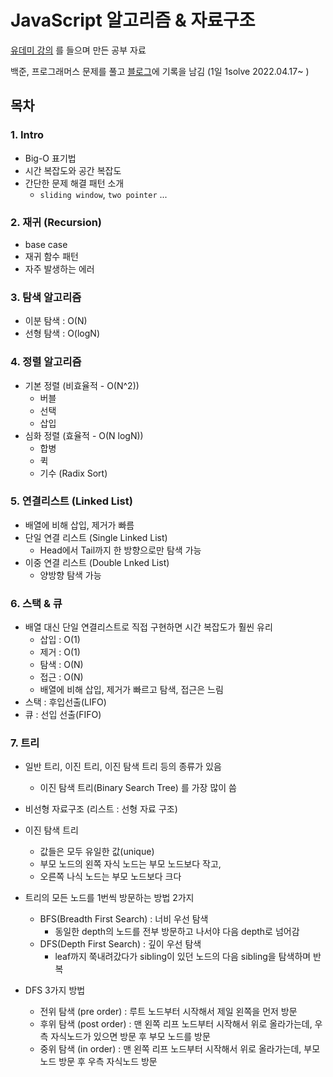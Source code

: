# JavaScript 알고리즘 & 자료구조
[유데미 강의](https://www.udemy.com/course/best-javascript-data-structures/) 를 들으며 만든 공부 자료

백준, 프로그래머스 문제를 풀고 [블로그](https://ggarden.tistory.com/)에 기록을 남김 (1일 1solve 2022.04.17~ )

## 목차
### 1. Intro
- Big-O 표기법
- 시간 복잡도와 공간 복잡도
- 간단한 문제 해결 패턴 소개
  - `sliding window`, `two pointer` ...
### 2. 재귀 (Recursion)
- base case
- 재귀 함수 패턴
- 자주 발생하는 에러
### 3. 탐색 알고리즘
- 이분 탐색 : O(N)
- 선형 탐색 : O(logN)
### 4. 정렬 알고리즘
- 기본 정렬 (비효율적 - O(N^2))
  - 버블
  - 선택
  - 삽입
- 심화 정렬 (효율적 - O(N logN))
  - 합병
  - 퀵
  - 기수 (Radix Sort)
### 5. 연결리스트 (Linked List)
- 배열에 비해 삽입, 제거가 빠름
- 단일 연결 리스트 (Single Linked List)
  - Head에서 Tail까지 한 방향으로만 탐색 가능
- 이중 연결 리스트 (Double Lnked List)
  - 양방향 탐색 가능
### 6. 스택 & 큐
- 배열 대신 단일 연결리스트로 직접 구현하면 시간 복잡도가 훨씬 유리
  - 삽입 : O(1)
  - 제거 : O(1)
  - 탐색 : O(N)
  - 접근 : O(N)
  - 배열에 비해 삽입, 제거가 빠르고 탐색, 접근은 느림
- 스택 : 후입선출(LIFO)
- 큐 : 선입 선출(FIFO)
### 7. 트리
- 일반 트리, 이진 트리, 이진 탐색 트리 등의 종류가 있음
  - 이진 탐색 트리(Binary Search Tree) 를 가장 많이 씀
- 비선형 자료구조 (리스트 : 선형 자료 구조)
- 이진 탐색 트리
  - 값들은 모두 유일한 값(unique)
  - 부모 노드의 왼쪽 자식 노드는 부모 노드보다 작고,
  - 오른쪽 나식 노드는 부모 노드보다 크다

  
- 트리의 모든 노드를 1번씩 방문하는 방법 2가지
  - BFS(Breadth First Search) : 너비 우선 탐색
    - 동일한 depth의 노드를 전부 방문하고 나서야 다음 depth로 넘어감
  - DFS(Depth First Search) : 깊이 우선 탐색
    - leaf까지 쭉내려갔다가 sibling이 있던 노드의 다음 sibling을 탐색하며 반복


- DFS 3가지 방법
  - 전위 탐색 (pre order) : 루트 노드부터 시작해서 제일 왼쪽을 먼저 방문
  - 후위 탐색 (post order) : 맨 왼쪽 리프 노드부터 시작해서 위로 올라가는데, 우측 자식노드가 있으면 방문 후 부모 노드를 방문
  - 중위 탐색 (in order) : 맨 왼쪽 리프 노드부터 시작해서 위로 올라가는데, 부모 노드 방문 후 우측 자식노드 방문